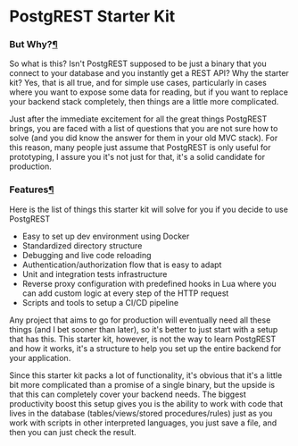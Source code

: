 
PostgREST Starter Kit
=====================

### But Why?[¶](#but-why "Permanent link")

So what is this? Isn't PostgREST supposed to be just a binary that you connect to your database and you instantly get a REST API? Why the starter kit? Yes, that is all true, and for simple use cases, particularly in cases where you want to expose some data for reading, but if you want to replace your backend stack completely, then things are a little more complicated.

Just after the immediate excitement for all the great things PostgREST brings, you are faced with a list of questions that you are not sure how to solve (and you did know the answer for them in your old MVC stack). For this reason, many people just assume that PostgREST is only useful for prototyping, I assure you it's not just for that, it's a solid candidate for production.

### Features[¶](#features "Permanent link")

Here is the list of things this starter kit will solve for you if you decide to use PostgREST

*   Easy to set up dev environment using Docker
*   Standardized directory structure
*   Debugging and live code reloading
*   Authentication/authorization flow that is easy to adapt
*   Unit and integration tests infrastructure
*   Reverse proxy configuration with predefined hooks in Lua where you can add custom logic at every step of the HTTP request
*   Scripts and tools to setup a CI/CD pipeline

Any project that aims to go for production will eventually need all these things (and I bet sooner than later), so it's better to just start with a setup that has this. This starter kit, however, is not the way to learn PostgREST and how it works, it's a structure to help you set up the entire backend for your application.

Since this starter kit packs a lot of functionality, it's obvious that it's a little bit more complicated than a promise of a single binary, but the upside is that this can completely cover your backend needs. The biggest productivity boost this setup gives you is the ability to work with code that lives in the database (tables/views/stored procedures/rules) just as you work with scripts in other interpreted languages, you just save a file, and then you can just check the result.
